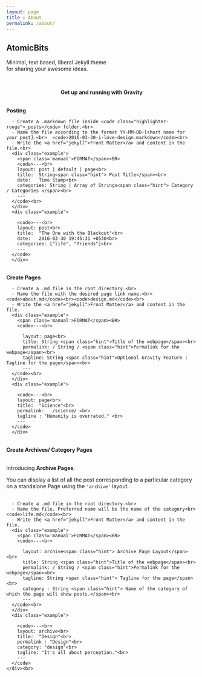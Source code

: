 ```yaml
---
layout: page
title : About
permalink: /about/
---
```


<h2>AtomicBits</h2>
<p>Minimal, text based, liberal Jekyll theme<br>for sharing your awesome ideas.</p>
<br>
<center><p ><strong><span class="manual">Get up and running with</span> Gravity</strong></p></center>
<br>
<div class="manual-post">
  <div class="manual manual-title">
  <strong>Posting</strong>
  </div>
<p>  <div class="manual-content">

      - Create a .markdown file inside <code class="highlighter-rouge">_posts</code> folder.<br>
      - Name the file according to the format YY-MM-DD-[short name for your post].<br>  <code>2016-03-30-i-love-design.markdown</code><br>
      - Write the <a href="jekyll">Front Matter</a> and content in the file.<br>
      <div class="example">
        <span class='manual'>FORMAT</span><BR>
        <code>---<br>
        layout: post | default | page<br>
        title:  String<span class="hint"> Post Title</span><br>
        date:   Time Stamp<br>
        categories: String | Array of Strings<span class="hint"> Category / Categories </span><br>
        ---
      </code><br>
      </div>
      <div class="example">

        <code>---<br>
        layout: post<br>
        title:  "The One with the Blackout"<br>
        date:   2016-03-30 19:45:31 +0530<br>
        categories: ["life", "friends"]<br>
        ---
      </code>
      </div>


  </div>
</p>
</div>
<br>
<div class="manual-post">
  <div class="manual manual-title">
  <strong>Create Pages</strong>
  </div>
<p>  <div class="manual-content">

      - Create a .md file in the root directory.<br>
      - Name the file with the desired page link name.<br>  <code>about.md</code><br><code>design.md</code><br>
      - Write the <a href="jekyll">Front Matter</a> and content in the file.
      <div class="example">
        <span class='manual'>FORMAT</span><BR>
        <code>---<br>

          layout: page<br>
          title: String <span class="hint">Title of the webpage</span><br>
          permalink: / String / <span class="hint">Permalink for the webpage</span><br>
          tagline: String <span class="hint">Optional Gravity Feature : Tagline for the page</span><br>
          ---
      </code><br>
      </div>
      <div class="example">

        <code>---<br>
        layout: page<br>
        title:  "Science"<br>
        permalink:   /science/ <br>
        tagline : "Humanity is overrated." <br>
        ---
      </code>
      </div>


  </div>
</p>
</div>
<br>
<div class="manual-post">
  <div class="manual manual-title">
  <strong>Create Archives/ Category Pages</strong><br>
</div><br>
<div class="archiveIntro">
  <p>
    Introducing <strong>Archive Pages</strong>.<br></p>
  <span class="archive-intro">  You can display a list of all the post corresponding to a particular category on a standalone Page using the <code>'archive'</code> layout.
</span>
</div>
<br>

<p>  <div class="manual-content">

      - Create a .md file in the root directory.<br>
      - Name the file. Preferred name will be the name of the category<br>  <code>life.md</code><br>
      - Write the <a href="jekyll">Front Matter</a> and content in the file.
      <div class="example">
        <span class='manual'>FORMAT</span><BR>
        <code>---<br>

          layout: archive<span class="hint"> Archive Page Layout</span> <br>
          title: String <span class="hint">Title of the webpage</span><br>
          permalink: / String / <span class="hint">Permalink for the webpage</span><br>
          tagline: String <span class="hint"> Tagline for the page</span><br>
          category : String <span class="hint"> Name of the category of which the page will show posts.</span><br>
          ---
      </code><br>
      </div>
      <div class="example">

        <code>---<br>
        layout: archive<br>
        title:  "Design"<br>
        permalink : "Design"<br>
        category: "design"<br>
        tagline: "It's all about perception."<br>
        ---
      </code>
    </div><br>
  </div>
</p>
</div>
